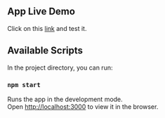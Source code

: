 ## App Live Demo

Click on this [link](https://agitated-wozniak-267f30.netlify.app/) and test it. 

## Available Scripts

In the project directory, you can run:

### `npm start`

Runs the app in the development mode.<br />
Open [http://localhost:3000](http://localhost:3000) to view it in the browser.

